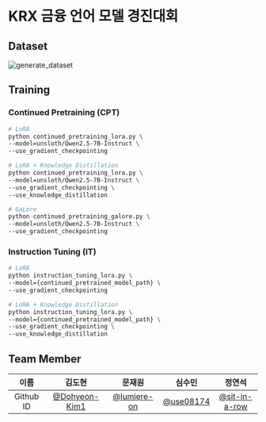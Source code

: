 # KRX 금융 언어 모델 경진대회

## Dataset

![generate_dataset](./images/generate_dataset.png)

## Training

### Continued Pretraining (CPT)

```bash
# LoRA
python continued_pretraining_lora.py \
--model=unsloth/Qwen2.5-7B-Instruct \
--use_gradient_checkpointing

# LoRA + Knowledge Distillation
python continued_pretraining_lora.py \
--model=unsloth/Qwen2.5-7B-Instruct \
--use_gradient_checkpointing \
--use_knowledge_distillation

# GaLore
python continued_pretraining_galore.py \
--model=unsloth/Qwen2.5-7B-Instruct \
--use_gradient_checkpointing
```

### Instruction Tuning (IT)
```bash
# LoRA
python instruction_tuning_lora.py \
--model={continued_pretrained_model_path} \
--use_gradient_checkpointing

# LoRA + Knowledge Distillation
python instruction_tuning_lora.py \
--model={continued_pretrained_model_path} \
--use_gradient_checkpointing \
--use_knowledge_distillation
```

## Team Member

| 이름 | 김도현 | 문재원 | 심수민 | 정연석 |
| :-----------: | :----------------------------------------------: | :----------------------------------: | :----------------------------------------: |:----------------------------------------: |
| Github ID | [@Dohyeon-Kim1](https://github.com/Dohyeon-Kim1) | [@lumiere-on](https://github.com/lumiere-on) | [@use08174](https://github.com/use08174) | [@sit-in-a-row](https://github.com/sit-in-a-row)